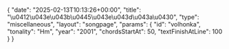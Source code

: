 {
    "date": "2025-02-13T10:13:26+00:00",
    "title": "\u0412\u043e\u043b\u0445\u043e\u043d\u043a\u0430",
    "type": "miscellaneous",
    "layout": "songpage",
    "params": {
        "id": "volhonka",
        "tonality": "Hm",
        "year": "2001",
        "chordsStartAt": 50,
        "textFinishAtLine": 100
    }
}